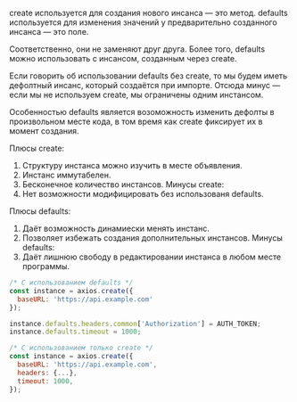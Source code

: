 create используется для создания нового инсанса — это метод.
defaults используется для изменения значений у предварительно созданного инсанса — это поле.

Соответственно, они не заменяют друг друга. Более того, defaults можно использовать с инсансом, созданным через create.

Если говорить об использовании defaults без create, то мы будем иметь дефолтный инсанс, который создаётся при импорте. Отсюда минус — если мы не используем create, мы ограничены одним инстансом.

Особенностью defaults является возоможность изменить дефолты в произвольном месте кода, в том время как create фиксирует их в момент создания.

Плюсы create:
1. Структуру инстанса можно изучить в месте объявления.
2. Инстанс иммутабелен.
3. Бесконечное количество инстансов.
Минусы create:
1. Нет возможности модифицировать без использованя defaults.

Плюсы defaults:
1. Даёт возможность динамиески менять инстанс.
2. Позволяет избежать создания дополнительных инстансов.
Минусы defaults:
1. Даёт лишнюю свободу в редактировании инстанса в любом месте программы.

```js
/* С использованием defaults */
const instance = axios.create({
  baseURL: 'https://api.example.com'
});

instance.defaults.headers.common['Authorization'] = AUTH_TOKEN;
instance.defaults.timeout = 1000;

/* С использованием только create */
const instance = axios.create({
  baseURL: 'https://api.example.com',
  headers: {...},
  timeout: 1000,
});
```
